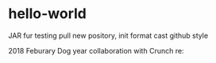 # hello-world
JAR  fur testing pull new pository,   init format cast github style 

2018 Feburary Dog year collaboration with Crunch re: 
